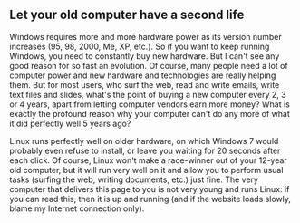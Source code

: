 <?php require("../../entete.php");?> <?php require("../../base.php");?> <?php require("../../fonctions.php");?>

<div id="corps">

<h2>Let your old computer have a second life</h2>

<p>Windows requires more and more hardware power as its version number 
increases (95, 98, 2000, Me, XP, etc.). So if you want to keep running 
Windows, you need to constantly buy new hardware. But I can't see any 
good reason for so fast an evolution. Of course, many people need a lot 
of computer power and new hardware and technologies are really helping 
them. But for most users, who surf the web, read and write emails, write 
text files and slides, what's the point of buying a new computer every 
2, 3 or 4 years, apart from letting computer vendors earn more 
money? What is exactly the profound reason why your computer can't 
do any more of what it did perfectly well 5 years ago?</p>

<p>Linux runs perfectly well on older hardware, on which Windows 7 
would probably even refuse to install, or leave you waiting for 20 seconds 
after each click. Of course, Linux won't make a race-winner out of 
your 12-year old computer, but it will run very well on it and allow you 
to perform usual tasks (surfing the web, writing documents, etc.) just 
fine. The very computer that delivers this page to you is not very 
young and runs Linux: if you can read this, then it is up and 
running (and if the website loads slowly, blame my Internet 
connection only).</p>

</div>
</body>
</html>
